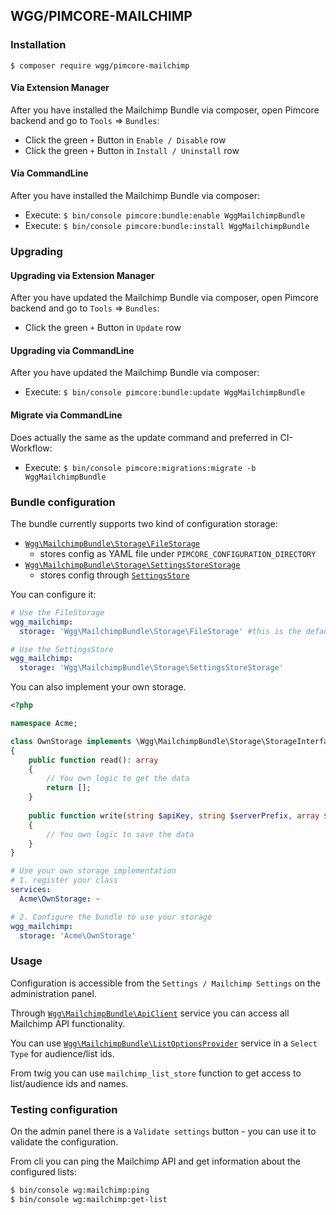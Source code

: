 ## WGG/PIMCORE-MAILCHIMP

### Installation

```shell
$ composer require wgg/pimcore-mailchimp
```

#### Via Extension Manager

After you have installed the Mailchimp Bundle via composer, open Pimcore backend and go to `Tools` => `Bundles`:

- Click the green `+` Button in `Enable / Disable` row
- Click the green `+` Button in `Install / Uninstall` row

#### Via CommandLine

After you have installed the Mailchimp Bundle via composer:

- Execute: `$ bin/console pimcore:bundle:enable WggMailchimpBundle`
- Execute: `$ bin/console pimcore:bundle:install WggMailchimpBundle`

### Upgrading

#### Upgrading via Extension Manager

After you have updated the Mailchimp Bundle via composer, open Pimcore backend and go to `Tools` => `Bundles`:

- Click the green `+` Button in `Update` row

#### Upgrading via CommandLine

After you have updated the Mailchimp Bundle via composer:

- Execute: `$ bin/console pimcore:bundle:update WggMailchimpBundle`

#### Migrate via CommandLine

Does actually the same as the update command and preferred in CI-Workflow:

- Execute: `$ bin/console pimcore:migrations:migrate -b WggMailchimpBundle`

### Bundle configuration

The bundle currently supports two kind of configuration storage:

- [`Wgg\MailchimpBundle\Storage\FileStorage`](https://github.com/WebGardenGroup/pimcore-mailchimp/blob/master/src/MailchimpBundle/Storage/FileStorage.php)
  - stores config as YAML file under `PIMCORE_CONFIGURATION_DIRECTORY`
- [`Wgg\MailchimpBundle\Storage\SettingsStoreStorage`](https://github.com/WebGardenGroup/pimcore-mailchimp/blob/master/src/MailchimpBundle/Storage/SettingsStoreStorage.php)
  - stores config
    through [`SettingsStore`](https://pimcore.com/docs/pimcore/master/Development_Documentation/Development_Tools_and_Details/Settings_Store.html)

You can configure it:

```yaml
# Use the FileStorage
wgg_mailchimp:
  storage: 'Wgg\MailchimpBundle\Storage\FileStorage' #this is the default
```

```yaml
# Use the SettingsStore
wgg_mailchimp:
  storage: 'Wgg\MailchimpBundle\Storage\SettingsStoreStorage'
```

You can also implement your own storage.

```php
<?php

namespace Acme;

class OwnStorage implements \Wgg\MailchimpBundle\Storage\StorageInterface
{
    public function read(): array
    {
        // You own logic to get the data
        return [];
    }
    
    public function write(string $apiKey, string $serverPrefix, array $listIds): void
    {
        // You own logic to save the data
    }
}
```

```yaml
# Use your own storage implementation
# 1. register your class
services:
  Acme\OwnStorage: ~

# 2. Configure the bundle to use your storage
wgg_mailchimp:
  storage: 'Acme\OwnStorage'
```

### Usage

Configuration is accessible from the `Settings / Mailchimp Settings` on the administration panel.

Through [`Wgg\MailchimpBundle\ApiClient`](https://github.com/WebGardenGroup/pimcore-mailchimp/blob/master/src/MailchimpBundle/ApiClient.php)
service you can access all Mailchimp API functionality.

You can
use [`Wgg\MailchimpBundle\ListOptionsProvider`](https://github.com/WebGardenGroup/pimcore-mailchimp/blob/master/src/MailchimpBundle/ListOptionsProvider.php)
service in a `Select Type` for audience/list ids.

From twig you can use `mailchimp_list_store` function to get access to list/audience ids and names.

### Testing configuration

On the admin panel there is a `Validate settings` button - you can use it to validate the configuration.

From cli you can ping the Mailchimp API and get information about the configured lists:

```bash
$ bin/console wg:mailchimp:ping
$ bin/console wg:mailchimp:get-list
```
